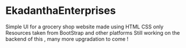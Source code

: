 # EkadanthaEnterprises
Simple UI for a grocery shop website made using HTML CSS only
Resources taken from BootStrap and other platforms
Still working on the backend of this , many more upgradation to come !


